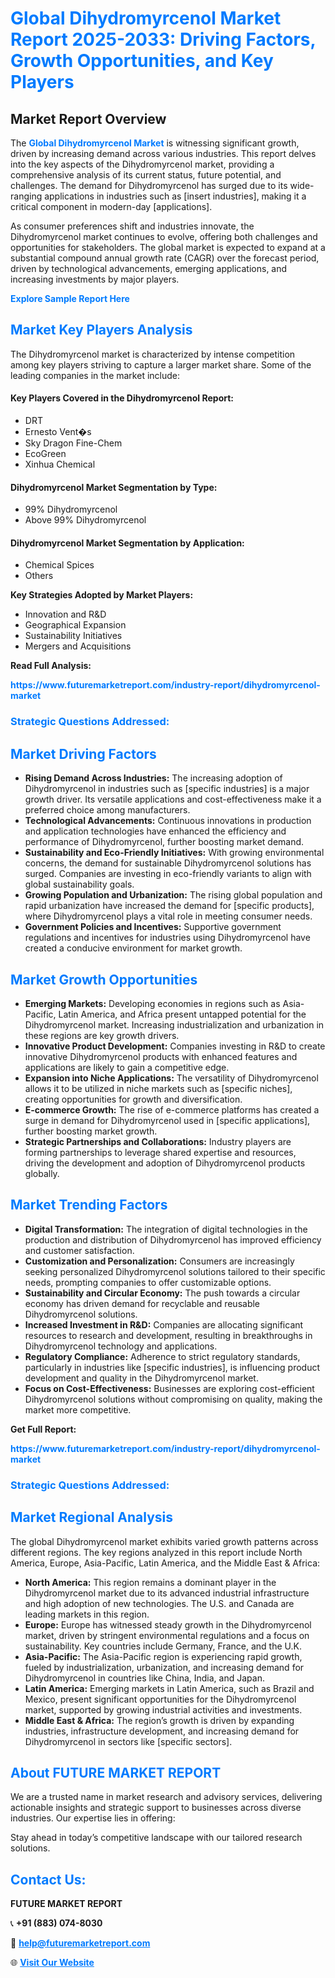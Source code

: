 <h1 style="color: #007BFF;">Global Dihydromyrcenol Market Report 2025-2033: Driving Factors, Growth Opportunities, and Key Players</h1>

<section id="overview">
<h2>Market Report Overview</h2>
<p>The <a href="https://www.futuremarketreport.com/industry-report/dihydromyrcenol-market" style="color: #007BFF; text-decoration: none;"><strong>Global Dihydromyrcenol Market</strong></a> is witnessing significant growth, driven by increasing demand across various industries. This report delves into the key aspects of the Dihydromyrcenol market, providing a comprehensive analysis of its current status, future potential, and challenges. The demand for Dihydromyrcenol has surged due to its wide-ranging applications in industries such as [insert industries], making it a critical component in modern-day [applications].</p>
<p>As consumer preferences shift and industries innovate, the Dihydromyrcenol market continues to evolve, offering both challenges and opportunities for stakeholders. The global market is expected to expand at a substantial compound annual growth rate (CAGR) over the forecast period, driven by technological advancements, emerging applications, and increasing investments by major players.</p>
</section>

<section id="overview">
<p><a href="https://www.futuremarketreport.com/request-sample/reportId=46768" style="color: #007BFF; text-decoration: none;"><strong>Explore Sample Report Here</strong></a></p>
</section>

<section id="key-players">
<h2 style="color: #007BFF;">Market Key Players Analysis</h2>
<p>The Dihydromyrcenol market is characterized by intense competition among key players striving to capture a larger market share. Some of the leading companies in the market include:</p>
<h4>Key Players Covered in the Dihydromyrcenol Report:</h4>
<ul><li>DRT</li><li>Ernesto Vent�s</li><li>Sky Dragon Fine-Chem</li><li>EcoGreen</li><li>Xinhua Chemical</li></ul>
<h4>Dihydromyrcenol Market Segmentation by Type:</h4>
<ul><li>99% Dihydromyrcenol</li><li>Above 99% Dihydromyrcenol</li></ul>

<h4>Dihydromyrcenol Market Segmentation by Application:</h4>
<ul><li>Chemical Spices</li><li>Others</li></ul>
<p><strong>Key Strategies Adopted by Market Players:</strong></p>
<ul>
<li>Innovation and R&D</li>
<li>Geographical Expansion</li>
<li>Sustainability Initiatives</li>
<li>Mergers and Acquisitions</li>
</ul>
</section>

<section>
<p><strong>Read Full Analysis: </strong></p><a href="https://www.futuremarketreport.com/industry-report/dihydromyrcenol-market" style="color: #007BFF; text-decoration: none;"><strong>https://www.futuremarketreport.com/industry-report/dihydromyrcenol-market</strong></a>
<h3 style="color: #007BFF;">Strategic Questions Addressed:</h3>
</section>

<section id="driving-factors">
<h2 style="color: #007BFF;">Market Driving Factors</h2>
<ul>
<li><strong>Rising Demand Across Industries:</strong> The increasing adoption of Dihydromyrcenol in industries such as [specific industries] is a major growth driver. Its versatile applications and cost-effectiveness make it a preferred choice among manufacturers.</li>
<li><strong>Technological Advancements:</strong> Continuous innovations in production and application technologies have enhanced the efficiency and performance of Dihydromyrcenol, further boosting market demand.</li>
<li><strong>Sustainability and Eco-Friendly Initiatives:</strong> With growing environmental concerns, the demand for sustainable Dihydromyrcenol solutions has surged. Companies are investing in eco-friendly variants to align with global sustainability goals.</li>
<li><strong>Growing Population and Urbanization:</strong> The rising global population and rapid urbanization have increased the demand for [specific products], where Dihydromyrcenol plays a vital role in meeting consumer needs.</li>
<li><strong>Government Policies and Incentives:</strong> Supportive government regulations and incentives for industries using Dihydromyrcenol have created a conducive environment for market growth.</li>
</ul>
</section>

<section id="growth-opportunities">
<h2 style="color: #007BFF;">Market Growth Opportunities</h2>
<ul>
<li><strong>Emerging Markets:</strong> Developing economies in regions such as Asia-Pacific, Latin America, and Africa present untapped potential for the Dihydromyrcenol market. Increasing industrialization and urbanization in these regions are key growth drivers.</li>
<li><strong>Innovative Product Development:</strong> Companies investing in R&D to create innovative Dihydromyrcenol products with enhanced features and applications are likely to gain a competitive edge.</li>
<li><strong>Expansion into Niche Applications:</strong> The versatility of Dihydromyrcenol allows it to be utilized in niche markets such as [specific niches], creating opportunities for growth and diversification.</li>
<li><strong>E-commerce Growth:</strong> The rise of e-commerce platforms has created a surge in demand for Dihydromyrcenol used in [specific applications], further boosting market growth.</li>
<li><strong>Strategic Partnerships and Collaborations:</strong> Industry players are forming partnerships to leverage shared expertise and resources, driving the development and adoption of Dihydromyrcenol products globally.</li>
</ul>
</section>

<section id="trending-factors">
<h2 style="color: #007BFF;">Market Trending Factors</h2>
<ul>
<li><strong>Digital Transformation:</strong> The integration of digital technologies in the production and distribution of Dihydromyrcenol has improved efficiency and customer satisfaction.</li>
<li><strong>Customization and Personalization:</strong> Consumers are increasingly seeking personalized Dihydromyrcenol solutions tailored to their specific needs, prompting companies to offer customizable options.</li>
<li><strong>Sustainability and Circular Economy:</strong> The push towards a circular economy has driven demand for recyclable and reusable Dihydromyrcenol solutions.</li>
<li><strong>Increased Investment in R&D:</strong> Companies are allocating significant resources to research and development, resulting in breakthroughs in Dihydromyrcenol technology and applications.</li>
<li><strong>Regulatory Compliance:</strong> Adherence to strict regulatory standards, particularly in industries like [specific industries], is influencing product development and quality in the Dihydromyrcenol market.</li>
<li><strong>Focus on Cost-Effectiveness:</strong> Businesses are exploring cost-efficient Dihydromyrcenol solutions without compromising on quality, making the market more competitive.</li>
</ul>
</section>

<section>
<p><strong>Get Full Report: </strong></p><a href="https://www.futuremarketreport.com/industry-report/dihydromyrcenol-market" style="color: #007BFF; text-decoration: none;"><strong>https://www.futuremarketreport.com/industry-report/dihydromyrcenol-market</strong></a>
<h3 style="color: #007BFF;">Strategic Questions Addressed:</h3>
</section>


<section id="regional-analysis">
<h2 style="color: #007BFF;">Market Regional Analysis</h2>
<p>The global Dihydromyrcenol market exhibits varied growth patterns across different regions. The key regions analyzed in this report include North America, Europe, Asia-Pacific, Latin America, and the Middle East & Africa:</p>
<ul>
<li><strong>North America:</strong> This region remains a dominant player in the Dihydromyrcenol market due to its advanced industrial infrastructure and high adoption of new technologies. The U.S. and Canada are leading markets in this region.</li>
<li><strong>Europe:</strong> Europe has witnessed steady growth in the Dihydromyrcenol market, driven by stringent environmental regulations and a focus on sustainability. Key countries include Germany, France, and the U.K.</li>
<li><strong>Asia-Pacific:</strong> The Asia-Pacific region is experiencing rapid growth, fueled by industrialization, urbanization, and increasing demand for Dihydromyrcenol in countries like China, India, and Japan.</li>
<li><strong>Latin America:</strong> Emerging markets in Latin America, such as Brazil and Mexico, present significant opportunities for the Dihydromyrcenol market, supported by growing industrial activities and investments.</li>
<li><strong>Middle East & Africa:</strong> The region’s growth is driven by expanding industries, infrastructure development, and increasing demand for Dihydromyrcenol in sectors like [specific sectors].</li>
</ul>
</section>

<footer>
<h2 style="color: #007BFF;">About FUTURE MARKET REPORT</h2>
<p>We are a trusted name in market research and advisory services, delivering actionable insights and strategic support to businesses across diverse industries. Our expertise lies in offering:</p>

<p>Stay ahead in today’s competitive landscape with our tailored research solutions.</p>

<h2 style="color: #007BFF;">Contact Us:</h2>
<p><strong>FUTURE MARKET REPORT</strong></p>
<p>📞 <strong>+91 (883) 074-8030</strong></p>
<p>📧 <strong><a href="mailto:help@futuremarketreport.com" style="color: #007BFF;">help@futuremarketreport.com</a></strong></p>
<p>🌐 <strong><a href="https://www.futuremarketreport.com/" style="color: #007BFF;">Visit Our Website</a></strong></p>
</footer>